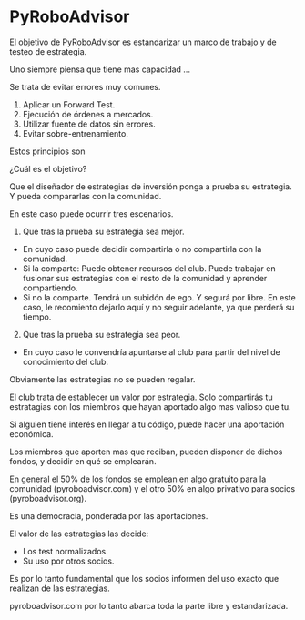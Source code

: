 # PyRoboAdvisor

El objetivo de PyRoboAdvisor es estandarizar un marco de trabajo y de testeo de estrategia.

Uno siempre piensa que tiene mas capacidad ...

Se trata de evitar errores muy comunes.

1. Aplicar un Forward Test.
2. Ejecución de órdenes a mercados.
3. Utilizar fuente de datos sin errores.
4. Evitar sobre-entrenamiento.

Estos principios son 

¿Cuál es el objetivo?

Que el diseñador de estrategias de inversión ponga a prueba su estrategia. Y pueda compararlas con la comunidad.

En este caso puede ocurrir tres escenarios.

1. Que tras la prueba su estrategia sea mejor.
- En cuyo caso puede decidir compartirla o no compartirla con la comunidad.
- Si la comparte: Puede obtener recursos del club. Puede trabajar en fusionar sus estrategias con el resto de la comunidad y aprender compartiendo.
- Si no la comparte. Tendrá un subidón de ego. Y segurá por libre. En este caso, le recomiento dejarlo aquí y no seguir adelante, ya que perderá su tiempo.
2. Que tras la prueba su estrategia sea peor.
- En cuyo caso le convendría apuntarse al club para partir del nivel de conocimiento del club.

Obviamente las estrategias no se pueden regalar. 

El club trata de establecer un valor por estrategia. Solo compartirás tu estratagias con los miembros que hayan aportado algo mas valioso que tu. 

Si alguien tiene interés en llegar a tu código, puede hacer una aportación económica.

Los miembros que aporten mas que reciban, pueden disponer de dichos fondos, y decidir en qué se emplearán. 

En general el 50% de los fondos se emplean en algo gratuito para la comunidad (pyroboadvisor.com) y el otro 50% en algo privativo para socios (pyroboadvisor.org).

Es una democracia, ponderada por las aportaciones.

El valor de las estrategias las decide:
- Los test normalizados.
- Su uso por otros socios.

Es por lo tanto fundamental que los socios informen del uso exacto que realizan de las estrategias.

pyroboadvisor.com por lo tanto abarca toda la parte libre y estandarizada.




